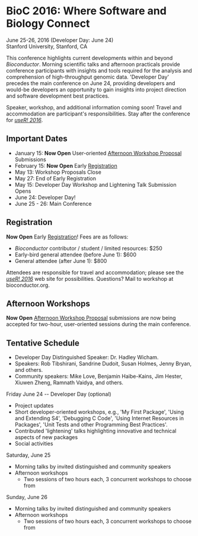 # BioC 2016: Where Software and Biology Connect

June 25-26, 2016 (Developer Day: June 24)<br />
Stanford University, Stanford, CA<br />

This conference highlights current developments within and beyond
_Bioconductor_. Morning scientific talks and afternoon practicals
provide conference participants with insights and tools required for
the analysis and comprehension of high-throughput genomic
data. 'Developer Day' precedes the main conference on June 24,
providing developers and would-be developers an opportunity to gain
insights into project direction and software development best
practices.

Speaker, workshop, and additional information coming soon! Travel and
accommodation are participant's responsibilities. Stay after the
conference for _[useR! 2016]_.


## Important Dates

- January 15: **Now Open** User-oriented
  [Afternoon Workshop Proposal][] Submissions
- February 15: **Now Open** Early [Registration][]
- May 13: Workshop Proposals Close
- May 27: End of Early Registration
- May 15: Developer Day Workshop and Lightening Talk Submission Opens
- June 24: Developer Day!
- June 25 - 26: Main Conference

## Registration

**Now Open** Early [Registration][]! Fees are as follows:

- _Bioconductor_ contributor / student / limited resources: $250
- Early-bird general attendee (before June 1): $600
- General attendee (after June 1): $800

Attendees are responsible for travel and accommodation; please see the
_[useR! 2016][]_ web site for possibilities. Questions? Mail to
workshop at bioconductor.org.

## Afternoon Workshops

**Now Open** [Afternoon Workshop Proposal][] submissions are now being
accepted for two-hour, user-oriented sessions during the main
conference.

## Tentative Schedule

- Developer Day Distinguished Speaker: Dr. Hadley Wicham.
- Speakers: Rob Tibshirani, Sandrine Dudoit, Susan Holmes, Jenny
  Bryan, and others.
- Community speakers: Mike Love, Benjamin Haibe-Kains, Jim Hester,
  Xiuwen Zheng, Ramnath Vaidya, and others.

Friday June 24 -- Developer Day (optional)

- Project updates
- Short developer-oriented workshops, e.g., 'My First Package', 'Using
  and Extending S4', 'Debugging C Code', 'Using Internet Resources in
  Packages', 'Unit Tests and other Programming Best Practices'.
- Contributed 'lightening' talks highlighting innovative and technical
  aspects of new packages
- Social activities

Saturday, June 25

- Morning talks by invited distinguished and community speakers
- Afternoon workshops
  - Two sessions of two hours each, 3 concurrent workshops to choose
    from

Sunday, June 26

- Morning talks by invited distinguished and community speakers
- Afternoon workshops
  - Two sessions of two hours each, 3 concurrent workshops to choose
    from

[Registration]: https://cmetracker.net/RP/Login?formname=RegLoginLive&EventID=33505
[Afternoon Workshop Proposal]: https://www.surveymonkey.com/r/GGR5GVK
[useR! 2016]: http://user2016.org/
